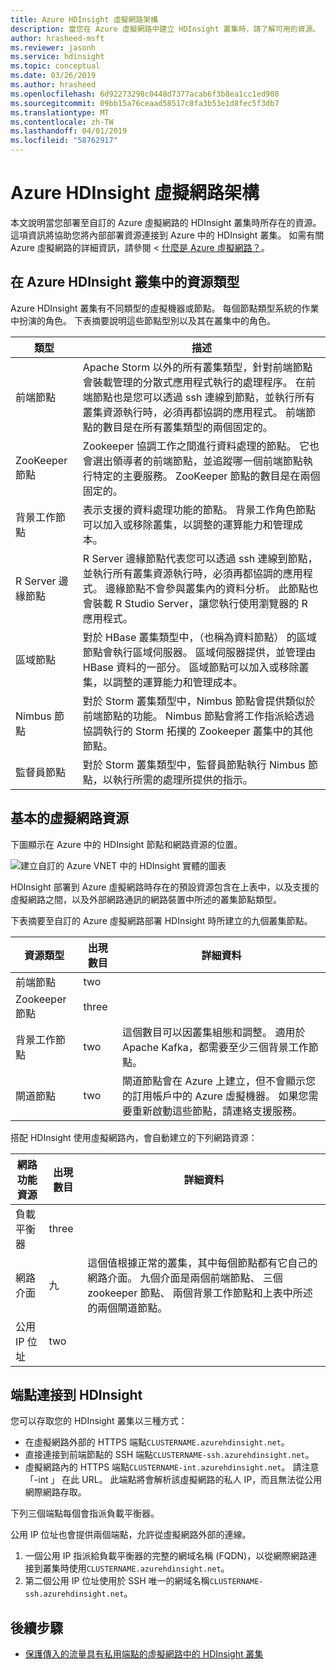 ```yaml
---
title: Azure HDInsight 虛擬網路架構
description: 當您在 Azure 虛擬網路中建立 HDInsight 叢集時，請了解可用的資源。
author: hrasheed-msft
ms.reviewer: jasonh
ms.service: hdinsight
ms.topic: conceptual
ms.date: 03/26/2019
ms.author: hrasheed
ms.openlocfilehash: 6d92273298c0448d7377acab6f3b8ea1cc1ed908
ms.sourcegitcommit: 09bb15a76ceaad58517c8fa3b53e1d8fec5f3db7
ms.translationtype: MT
ms.contentlocale: zh-TW
ms.lasthandoff: 04/01/2019
ms.locfileid: "58762917"
---
```

# <a name="azure-hdinsight-virtual-network-architecture"></a>Azure HDInsight 虛擬網路架構

本文說明當您部署至自訂的 Azure 虛擬網路的 HDInsight 叢集時所存在的資源。 這項資訊將協助您將內部部署資源連接到 Azure 中的 HDInsight 叢集。 如需有關 Azure 虛擬網路的詳細資訊，請參閱 <<c0> [ 什麼是 Azure 虛擬網路？](../virtual-network/virtual-networks-overview.md)。

## <a name="resource-types-in-azure-hdinsight-clusters"></a>在 Azure HDInsight 叢集中的資源類型

Azure HDInsight 叢集有不同類型的虛擬機器或節點。 每個節點類型系統的作業中扮演的角色。 下表摘要說明這些節點型別以及其在叢集中的角色。

| 類型 | 描述 |
| --- | --- |
| 前端節點 |  Apache Storm 以外的所有叢集類型，針對前端節點會裝載管理的分散式應用程式執行的處理程序。 在前端節點也是您可以透過 ssh 連線到節點，並執行所有叢集資源執行時，必須再都協調的應用程式。 前端節點的數目是在所有叢集類型的兩個固定的。 |
| ZooKeeper 節點 | Zookeeper 協調工作之間進行資料處理的節點。 它也會選出領導者的前端節點，並追蹤哪一個前端節點執行特定的主要服務。 ZooKeeper 節點的數目是在兩個固定的。 |
| 背景工作節點 | 表示支援的資料處理功能的節點。 背景工作角色節點可以加入或移除叢集，以調整的運算能力和管理成本。 |
| R Server 邊緣節點 | R Server 邊緣節點代表您可以透過 ssh 連線到節點，並執行所有叢集資源執行時，必須再都協調的應用程式。 邊緣節點不會參與叢集內的資料分析。 此節點也會裝載 R Studio Server，讓您執行使用瀏覽器的 R 應用程式。 |
| 區域節點 | 對於 HBase 叢集類型中，（也稱為資料節點） 的區域節點會執行區域伺服器。 區域伺服器提供，並管理由 HBase 資料的一部分。 區域節點可以加入或移除叢集，以調整的運算能力和管理成本。|
| Nimbus 節點 | 對於 Storm 叢集類型中，Nimbus 節點會提供類似於前端節點的功能。 Nimbus 節點會將工作指派給透過協調執行的 Storm 拓撲的 Zookeeper 叢集中的其他節點。 |
| 監督員節點 | 對於 Storm 叢集類型中，監督員節點執行 Nimbus 節點，以執行所需的處理所提供的指示。 |

## <a name="basic-virtual-network-resources"></a>基本的虛擬網路資源

下圖顯示在 Azure 中的 HDInsight 節點和網路資源的位置。

![建立自訂的 Azure VNET 中的 HDInsight 實體的圖表](./media/hdinsight-virtual-network-architecture/vnet-diagram.png)

HDInsight 部署到 Azure 虛擬網路時存在的預設資源包含在上表中，以及支援的虛擬網路之間，以及外部網路通訊的網路裝置中所述的叢集節點類型。

下表摘要至自訂的 Azure 虛擬網路部署 HDInsight 時所建立的九個叢集節點。

| 資源類型 | 出現數目 | 詳細資料 |
| --- | --- | --- |
|前端節點 | two |    |
|Zookeeper 節點 | three | |
|背景工作節點 | two | 這個數目可以因叢集組態和調整。 適用於 Apache Kafka，都需要至少三個背景工作節點。  |
|閘道節點 | two | 閘道節點會在 Azure 上建立，但不會顯示您的訂用帳戶中的 Azure 虛擬機器。 如果您需要重新啟動這些節點，請連絡支援服務。 |

搭配 HDInsight 使用虛擬網路內，會自動建立的下列網路資源：

| 網路功能資源 | 出現數目 | 詳細資料 |
| --- | --- | --- |
|負載平衡器 | three | |
|網路介面 | 九 | 這個值根據正常的叢集，其中每個節點都有它自己的網路介面。 九個介面是兩個前端節點、 三個 zookeeper 節點、 兩個背景工作節點和上表中所述的兩個閘道節點。 |
|公用 IP 位址 | two |    |

## <a name="endpoints-for-connecting-to-hdinsight"></a>端點連接到 HDInsight

您可以存取您的 HDInsight 叢集以三種方式：

- 在虛擬網路外部的 HTTPS 端點`CLUSTERNAME.azurehdinsight.net`。
- 直接連接到前端節點的 SSH 端點`CLUSTERNAME-ssh.azurehdinsight.net`。
- 虛擬網路內的 HTTPS 端點`CLUSTERNAME-int.azurehdinsight.net`。 請注意 「-int 」 在此 URL。 此端點將會解析該虛擬網路的私人 IP，而且無法從公用網際網路存取。

下列三個端點每個會指派負載平衡器。

公用 IP 位址也會提供兩個端點，允許從虛擬網路外部的連線。

1. 一個公用 IP 指派給負載平衡器的完整的網域名稱 (FQDN)，以從網際網路連接到叢集時使用`CLUSTERNAME.azurehdinsight.net`。
1. 第二個公用 IP 位址使用於 SSH 唯一的網域名稱`CLUSTERNAME-ssh.azurehdinsight.net`。

## <a name="next-steps"></a>後續步驟

* [保護傳入的流量具有私用端點的虛擬網路中的 HDInsight 叢集](https://azure.microsoft.com/blog/secure-incoming-traffic-to-hdinsight-clusters-in-a-vnet-with-private-endpoint/)
